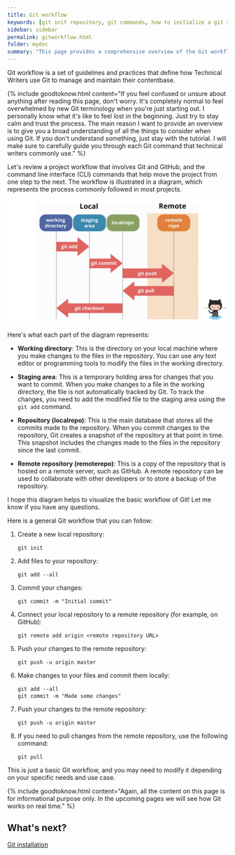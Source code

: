 ```yaml
---
title: Git workflow
keywords: [git init repository, git commands, how to initialize a git repository, git repository github,git repository tutorial, select a branch]
sidebar: sidebar
permalink: gitworkflow.html
folder: mydoc
summary: "This page provides a comprehensive overview of the Git workflow."
---
```


Git workflow is a set of guidelines and practices that define how Technical Writers use Git to manage and maintain their contentbase. 

{% include goodtoknow.html content="If you feel confused or unsure about anything after reading this page, don't worry. It's completely normal to feel overwhelmed by new Git terminology when you're just starting out. I personally know what it's like to feel lost in the beginning. Just try to stay calm and trust the process. The main reason I want to provide an overview is to give you a broad understanding of all the things to consider when using Git. If you don't understand something, just stay with the tutorial. I will make sure to carefully guide you through each Git command that technical writers commonly use." %}

Let's review a project workflow that involves Git and GitHub, and the command line interface (CLI) commands that help move the project from one step to the next. The workflow is illustrated in a diagram, which represents the process commonly followed in most projects.

<img title="Git Workflow" alt="Git Workflow" src="/images/gitworkflow.png">

Here's what each part of the diagram represents:

* **Working directory**: This is the directory on your local machine where you make changes to the files in the repository. You can use any text editor or programming tools to modify the files in the working directory.

* **Staging area**: This is a temporary holding area for changes that you want to commit. When you make changes to a file in the working directory, the file is not automatically tracked by Git. To track the changes, you need to add the modified file to the staging area using the `git add` command.

* **Repository (localrepo)**: This is the main database that stores all the commits made to the repository. When you commit changes to the repository, Git creates a snapshot of the repository at that point in time. This snapshot includes the changes made to the files in the repository since the last commit.
  
* **Remote repository (remoterepo)**: This is a copy of the repository that is hosted on a remote server, such as GitHub. A remote repository can be used to collaborate with other developers or to store a backup of the repository.

I hope this diagram helps to visualize the basic workflow of Git! Let me know if you have any questions.


Here is a general Git workflow that you can follow:

1. Create a new local repository:
   
   ````
   git init

   ````
2. Add files to your repository:

   ````
   git add --all

   ````

3. Commit your changes:
   
   ````
   git commit -m "Initial commit"

   ````
4. Connect your local repository to a remote repository (for example, on GitHub):

   ````
   git remote add origin <remote repository URL>

   ````
5. Push your changes to the remote repository:

   ````
   git push -u origin master

   ````

6. Make changes to your files and commit them locally:

   ````
   git add --all
   git commit -m "Made some changes"

   ````
7. Push your changes to the remote repository:

   ````
   git push -u origin master

   ````

8. If you need to pull changes from the remote repository, use the following command:

   ````
   git pull

   ````

This is just a basic Git workflow, and you may need to modify it depending on your specific needs and use case. 

{% include goodtoknow.html content="Again, all the content on this page is for informational purpose only. In the upcoming pages we will see how Git works on real time." %}

## What's next?
[Git installation](/installation.md)
